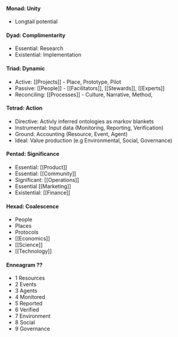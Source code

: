 #### Monad: Unity
- Longtail potential

#### Dyad: Complimentarity
- Essential: Research
- Existential: Implementation

#### Triad: Dynamic
- Active: [[Projects]] - Place, Prototype, Pilot
- Passive: [[People]] - [[Facilitators]], [[Stewards]], [[Experts]] 
- Reconciling: [[Processes]] - Culture, Narrative, Method,

#### Tetrad: Action
- Directive: Activly inferred ontologies as markov blankets
- Instrumental: Input data (Monitoring, Reporting, Verification)
- Ground: Accounting (Resource, Event, Agent)
- Ideal: Value production (e.g Environmental, Social, Governance)

#### Pentad: Significance
- Essential: [[Product]]
- Essential: [[Community]]
- Significant: [[Operations]]
- Essential [[Marketing]]
- Existential: [[Finance]]

#### Hexad: Coalescence
- People
- Places
- Protocols
- [[Economics]]
- [[Science]]
- [[Technology]]


#### Enneagram ??
- 1 Resources
- 2 Events
- 3 Agents
- 4 Monitored
- 5 Reported
- 6 Verified
- 7 Environment
- 8 Social
- 9 Governance